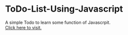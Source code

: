 # ToDo-List-Using-Javascript
 A simple Todo to learn some function of Javascrpit. <br>
 <a href="https://aniketttt.github.io/ToDo-List-using-Javascript/"> Click here to visit.
